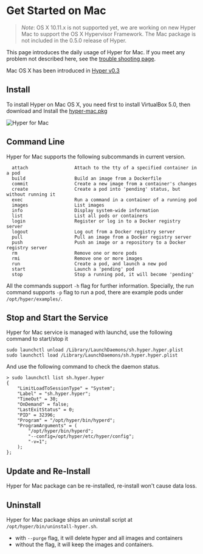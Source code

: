 # Get Started on Mac

> *Note*: OS X 10.11.x is not supported yet, we are working on new Hyper Mac to support the OS X Hypervisor Framework. The Mac package is not included in the 0.5.0 release of Hyper.

This page introduces the daily usage of Hyper for Mac. If you meet any problem not described here, see the [trouble shooting page](../trouble_shooting/darwin.md).

Mac OS X has been introduced in [Hyper v0.3](http://docs.hypercontainer.io/release_notes/v0.3.html)

## Install

To install Hyper on Mac OS X, you need first to install VirtualBox 5.0, then download and Install the [hyper-mac.pkg](http://hyper-install.s3.amazonaws.com/hyper-mac.pkg)

![Hyper for Mac](https://trello-attachments.s3.amazonaws.com/55b62cf71a91815134fb04d1/620x438/1777c86bec3f4ca95ff9ff5eb8552c39/Install_Hyper_2015-07-30_00-50-54.png)

## Command Line

Hyper for Mac supports the following subcommands in current version.

	  attach                 Attach to the tty of a specified container in a pod
	  build                  Build an image from a Dockerfile
	  commit                 Create a new image from a container's changes
	  create                 Create a pod into 'pending' status, but without running it
	  exec                   Run a command in a container of a running pod
	  images                 List images
	  info                   Display system-wide information
	  list                   List all pods or containers
	  login                  Register or log in to a Docker registry server
	  logout                 Log out from a Docker registry server
	  pull                   Pull an image from a Docker registry server
	  push                   Push an image or a repository to a Docker registry server
	  rm                     Remove one or more pods
	  rmi                    Remove one or more images
	  run                    Create a pod, and launch a new pod
	  start                  Launch a 'pending' pod
	  stop                   Stop a running pod, it will become 'pending'

All the commands support `-h` flag for further information. Specially, the run command supports `-p` flag to run a pod, there are example pods under `/opt/hyper/examples/`.

## Stop and Start the Service

Hyper for Mac service is managed with launchd, use the following command to start/stop it

	sudo launchctl unload /Library/LaunchDaemons/sh.hyper.hyper.plist
	sudo launchctl load /Library/LaunchDaemons/sh.hyper.hyper.plist

And use the following command to check the daemon status.

	> sudo launchctl list sh.hyper.hyper
	{
		"LimitLoadToSessionType" = "System";
		"Label" = "sh.hyper.hyper";
		"TimeOut" = 30;
		"OnDemand" = false;
		"LastExitStatus" = 0;
		"PID" = 32396;
		"Program" = "/opt/hyper/bin/hyperd";
		"ProgramArguments" = (
			"/opt/hyper/bin/hyperd";
			"--config=/opt/hyper/etc/hyper/config";
			"-v=1";
		);
	};

## Update and Re-Install

Hyper for Mac package can be re-installed, re-install won't cause data loss.

## Uninstall

Hyper for Mac package ships an uninstall script at `/opt/hyper/bin/uninstall-hyper.sh`.

- with `--purge` flag, it will delete hyper and all images and containers
- without the flag, it will keep the images and containers.
